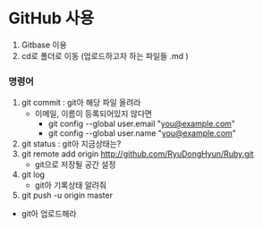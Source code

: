 # GitHub 사용

1. Gitbase 이용
2. cd로 폴더로 이동 (업로드하고자 하는 파일들 .md )



### 명령어

1. git commit : git아 해당 파일 올려라
   - 이메일, 이름이 등록되어있지 않다면
     - git config --global user.email  "you@example.com"
     - git config --global user.name  "you@example.com"
2. git status : git아 지금상태는?
3. git remote add origin http://github.com/RyuDongHyun/Ruby.git
   - git으로 저장될 공간 설정
4. git log
   - git아 기록상태 알려줘
5.  git push -u origin master
   - git아 업로드해라


